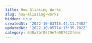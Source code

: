 ```yaml
---
title: How Aliasing Works
slug: how-aliasing-works
hidden: true
createdAt: '2022-10-03T15:44:11.740Z'
updatedAt: '2022-10-05T14:13:35.702Z'
category: 640a7bf0629e7e007422fdec
---
```

